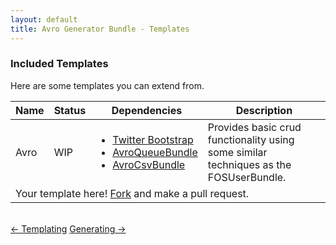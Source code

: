 ```yaml
---
layout: default
title: Avro Generator Bundle - Templates
---
```

<div class="page-header">
    <h3>Included Templates</h3>
</div>
<div class="row">
    <p>Here are some templates you can extend from.</p>
    <table class="table-bordered table-condensed table-striped">
        <thead>
            <th>Name</th>
            <th>Status</th>
            <th>Dependencies</th>
            <th>Description</th>
        </thead>
        <tbody>
            <tr>
                <td>Avro</td>
                <td>WIP</td>
                <td>
                    <ul>
                        <li><a href="http://twitter.github.com/bootstrap">Twitter Bootstrap</a></li>
                        <li><a href="http://github.com/jdewit/AvroQueueBundle">AvroQueueBundle</a></li>
                        <li><a href="http://github.com/jdewit/AvroCsvBundle">AvroCsvBundle</a></li>
                    </ul>
                </td>
                <td>Provides basic crud functionality using some similar techniques as the FOSUserBundle.</td>
            </tr>
            <tr>
                <td colspan="100%">Your template here! <a href="http://github.com/jdewit/generatorBundle">Fork</a> and make a pull request.</td>
            </tr>
        </tbody>
    </table>
</div>
<br />
<a class="btn pull-left" href="templating.html">&larr; Templating</a>
<a class="btn pull-right" href="generating.html">Generating &rarr;</a>
